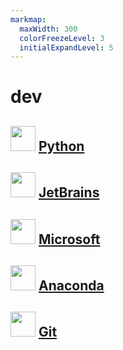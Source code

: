 ```yaml
---
markmap:
  maxWidth: 300
  colorFreezeLevel: 3
  initialExpandLevel: 5
---
```


# dev

## <img src='https://i.imgur.com/5WuXRVs.png' style='height:40px;width:auto'> [Python](python/index.md)

## <img src='https://i.imgur.com/c0S3aFz.png' style='height:40px;width:auto'> [JetBrains](jetbrains/index.md)

## <img src='https://i.imgur.com/YeX1O1Q.png' style='height:40px;width:auto'> [Microsoft](microsoft/index.md)

## <img src='https://i.imgur.com/VbuMhsl.png' style='height:40px;width:auto'> [Anaconda](anaconda/index.md)

## <img src='https://i.imgur.com/nySomdb.png' style='height:40px;width:auto'> [Git](git/index.md)
